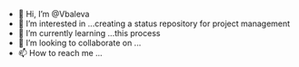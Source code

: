 - 👋 Hi, I’m @Vbaleva
- 👀 I’m interested in ...creating a status repository for project management
- 🌱 I’m currently learning ...this process
- 💞️ I’m looking to collaborate on ...
- 📫 How to reach me ...

<!---
Vbaleva/Vbaleva is a ✨ special ✨ repository because its `README.md` (this file) appears on your GitHub profile.
You can click the Preview link to take a look at your changes.
--->
